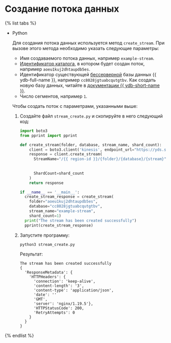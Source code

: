 # Создание потока данных

{% list tabs %}

- Python

  Для создания потока данных используется метод `create_stream`. При вызове этого метода необходимо указать следующие параметры:
  * Имя создаваемого потока данных, например `example-stream`.
  * [Идентификатор каталога](../../../resource-manager/operations/folder/get-id.md), в котором будет создан поток, например `aoeu1kuj2dhtaupdb5es`.
  * Идентификатор существующей [бессерверной](../../../ydb/pricing/serverless.md) базы данных {{ ydb-full-name }}, например `cc8028jgtuabcqutgtbv`. Как создать новую базу данных, читайте в [документации {{ ydb-short-name }}](../../../ydb/quickstart/create-db.md).
  * Число сегментов, например `1`.

  Чтобы создать поток с параметрами, указанными выше:

  1. Создайте файл `stream_create.py` и скопируйте в него следующий код:

     ```python
     import boto3
     from pprint import pprint

     def create_stream(folder, database, stream_name, shard_count):
         client = boto3.client('kinesis', endpoint_url="https://yds.serverless.yandexcloud.net")
         response = client.create_stream(
           StreamName="/{{ region-id }}/{folder}/{database}/{stream}".format(folder=folder,
                                                                         database=database,
                                                                         stream=stream_name),
           ShardCount=shard_count
         )
         return response

     if __name__ == '__main__':
       create_stream_response = create_stream(
         folder="aoeu1kuj2dhtaupdb5es",
         database="cc8028jgtuabcqutgtbv",
         stream_name="example-stream",
         shard_count=1)
       print("The stream has been created successfully")
       pprint(create_stream_response)
     ```

  1. Запустите программу:

     ```bash
     python3 stream_create.py
     ```

     Результат:

     ```text
     The stream has been created successfully
     {
       'ResponseMetadata': {
         'HTTPHeaders': {
           'connection': 'keep-alive',
           'content-length': '3',
           'content-type': 'application/json',
           'date': ''
           'GMT',
           'server': 'nginx/1.19.5'},
           'HTTPStatusCode': 200,
           'RetryAttempts': 0
         }
       }
     }
     ```

{% endlist %}